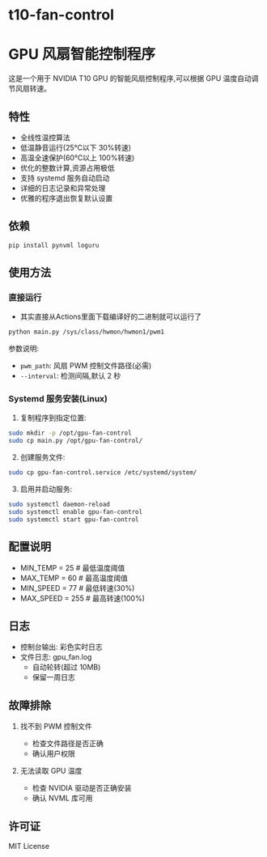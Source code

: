 # t10-fan-control
# GPU 风扇智能控制程序

这是一个用于 NVIDIA T10 GPU 的智能风扇控制程序,可以根据 GPU 温度自动调节风扇转速。

## 特性

- 全线性温控算法
- 低温静音运行(25℃以下 30%转速)
- 高温全速保护(60℃以上 100%转速) 
- 优化的整数计算,资源占用极低
- 支持 systemd 服务自动启动
- 详细的日志记录和异常处理
- 优雅的程序退出恢复默认设置

## 依赖

```bash
pip install pynvml loguru
```

## 使用方法

### 直接运行

- 其实直接从Actions里面下载编译好的二进制就可以运行了

```bash
python main.py /sys/class/hwmon/hwmon1/pwm1
```

参数说明:
- `pwm_path`: 风扇 PWM 控制文件路径(必需)
- `--interval`: 检测间隔,默认 2 秒

### Systemd 服务安装(Linux)

1. 复制程序到指定位置:
```bash
sudo mkdir -p /opt/gpu-fan-control
sudo cp main.py /opt/gpu-fan-control/
```

2. 创建服务文件:
```bash
sudo cp gpu-fan-control.service /etc/systemd/system/
```

3. 启用并启动服务:
```bash
sudo systemctl daemon-reload
sudo systemctl enable gpu-fan-control
sudo systemctl start gpu-fan-control
```


## 配置说明

- MIN_TEMP = 25 # 最低温度阈值
- MAX_TEMP = 60 # 最高温度阈值
- MIN_SPEED = 77 # 最低转速(30%)
- MAX_SPEED = 255 # 最高转速(100%)

## 日志

- 控制台输出: 彩色实时日志
- 文件日志: gpu_fan.log
  - 自动轮转(超过 10MB)
  - 保留一周日志

## 故障排除

1. 找不到 PWM 控制文件
   - 检查文件路径是否正确
   - 确认用户权限

2. 无法读取 GPU 温度
   - 检查 NVIDIA 驱动是否正确安装
   - 确认 NVML 库可用

## 许可证

MIT License
